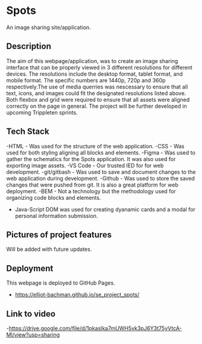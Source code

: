 # Spots

An image sharing site/application.

## Description

The aim of this webpage/application, was to create an image sharing interface that can be properly viewed in 3 different resolutions for different devices. The resolutions include the desktop format, tablet format, and mobile format. The specific numbers are 1440p, 720p and 360p respectively.The use of media querries was nescessary to ensure that all text, icons, and images could fit the designated resolutions listed above. Both flexbox and grid were required to ensure that all assets were aligned correctly on the page in general. The project will be further developed in upcoming Trippleten sprints.

## Tech Stack

-HTML - Was used for the structure of the web application.
-CSS - Was used for both styling aligning all blocks and elements.
-Figma - Was used to gather the schematics for the Spots application. It was also used for exporting image assets.
-VS Code - Our trusted IED for for web development.
-git/gitbash - Was used to save and document changes to the web application during development.
-Github - Was used to store the saved changes that were pushed from git. It is also a great platform for web deployment.
-BEM - Not a technology but the methodology used for organizing code blocks and elements.

- Java-Script DOM was used for creating dyanamic cards and a modal for personal information submission.

## Pictures of project features

Will be added with future updates.

## Deployment

This webpage is deployed to GitHub Pages.

- https://elliot-bachman.github.io/se_project_spots/

## Link to video

-https://drive.google.com/file/d/1pkasIka7mUWH5vk3pJ6Y3t75yVtcA-Ml/view?usp=sharing
